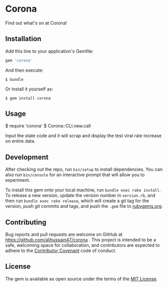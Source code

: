 # Corona

Find out what's on at Corona!

## Installation

Add this line to your application's Gemfile:

```ruby
gem 'corona'
```

And then execute:

    $ bundle

Or install it yourself as:

    $ gem install corona

## Usage

$ require 'corona'
$ Corona::CLI.new.call

Input the state code and it will scrap and display the test viral rate increase on entire data.

## Development

After checking out the repo, run `bin/setup` to install dependencies. You can also run `bin/console` for an interactive prompt that will allow you to experiment.

To install this gem onto your local machine, run `bundle exec rake install`. To release a new version, update the version number in `version.rb`, and then run `bundle exec rake release`, which will create a git tag for the version, push git commits and tags, and push the `.gem` file to [rubygems.org](https://rubygems.org).

## Contributing

Bug reports and pull requests are welcome on GitHub at https://github.com/alihussain47/corona . This project is intended to be a safe, welcoming space for collaboration, and contributors are expected to adhere to the [Contributor Covenant](http://contributor-covenant.org) code of conduct.

## License

The gem is available as open source under the terms of the [MIT License](https://opensource.org/licenses/MIT).
